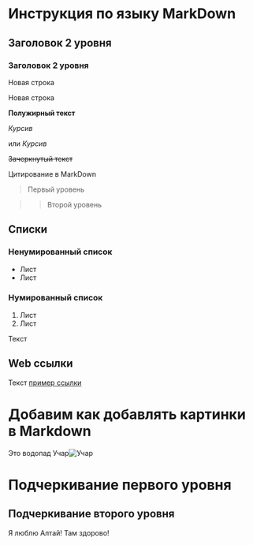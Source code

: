 # Инструкция по языку MarkDown

## Заголовок 2 уровня

### Заголовок 2 уровня

Новая строка

Новая строка

**Полужирный текст**

*Курсив*

или  _Курсив_

~~Зачеркнутый текст~~

Цитирование в MarkDown

>Первый уровень

>>Второй уровень

## Списки
### Ненумированный список
* Лист
* Лист

### Нумированный список
1. Лист
2. Лист 

Текст
## Web ссылки
Текст [пример ссылки](http.example.com "Всплывающая подсказка")

# Добавим как добавлять картинки в Markdown

Это водопад Учар![Учар](Учар.jpg)

Подчеркивание первого уровня
===

Подчеркивание второго уровня
---

Я люблю Алтай! Там здорово!
